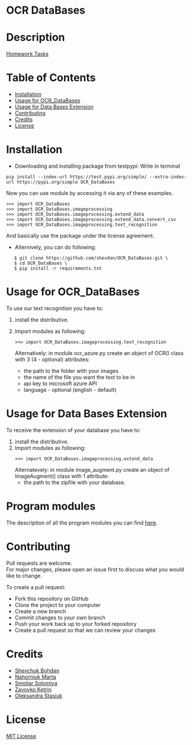 # OCR DataBases

# Description
[Homework Tasks](https://github.com/shevdan/OCR_DataBases/wiki)

# Table of Contents
* [Installation](https://github.com/shevdan/OCR_DataBases#installation)
* [Usage for OCR_DataBases](https://github.com/shevdan/OCR_DataBases#usage-for-ocr_databases)
* [Usage for Data Bases Extension](https://github.com/shevdan/OCR_DataBases#usage-for-data-bases-extension)
* [Contributing](https://github.com/shevdan/OCR_DataBases#contributing)
* [Credits](https://github.com/shevdan/OCR_DataBases#credits)
* [License](https://github.com/shevdan/OCR_DataBases#license)
# Installation
* Downloading and installing package from testpypi:
Write in terminal
```
pip install --index-url https://test.pypi.org/simple/ --extra-index-url https://pypi.org/simple OCR_DataBases
```
Now you can use module  by accessing it via any of these examples.
```
>>> import OCR_DataBases
>>> import OCR_DataBases.imageprocessing
>>> import OCR_DataBases.imageprocessing.extend_data
>>> import OCR_DataBases.imageprocessing.extend_data.convert_csv
>>> import OCR_DataBases.imageprocessing.text_recognition
```
And basically use the package under the license agreement.

* Alternively, you can do following:
```
   $ git clone https://github.com/shevdan/OCR_DataBases.git \
   $ cd OCR_DataBases \
   $ pip install -r requirements.txt
```
# Usage for OCR_DataBases
To use our text recognition you have to:
1. install the distributive.

2. Import modules as following:
   ```
   >>> import OCR_DataBases.imageprocessing.text_recognition
   ```
   Alternatively:
   in module ocr_azure.py create an object of OCR() class with 3 (4 - optional) attributes: 
   * the path to the folder with your images
   * the name of the file you want the text to be in
   * api key to microsoft azure API
   * language - optional (english - default)
# Usage for Data Bases Extension
To receive the extension of your database you have to:
1. install the distributive.
2. Import modules as following:
   ```
   >>> import OCR_DataBases.imageprocessing.extend_data
   ```
   Alternatevely:
   in module image_augment.py create an object of ImageAugment() class with 1 attribute:
   * the path to the zipfile with your database.
# Program modules 
The description of all the program modules you can find [here](https://github.com/shevdan/OCR_DataBases/wiki/Program-modules).
# Contributing

Pull requests are welcome. \
For major changes, please open an issue first to discuss what you would like to change.

To create a pull request:

* Fork this repository on GitHub 
* Clone the project to your computer 
* Create a new branch 
* Commit changes to your own branch
* Push your work back up to your forked repository
* Create a pull request so that we can review your changes
# Credits
* [Shevchuk Bohdan](https://github.com/shevdan)
* [Nahorniuk Marta](https://github.com/martazavro)
* [Smoliar Solomiya](https://github.com/SolomiyaSmoliar)
* [Zavoyko Ketrin](https://github.com/kthrnzvk)
* [Oleksandra Stasiuk](https://github.com/oleksadobush)
# License
[MIT License](https://choosealicense.com/licenses/mit/)
